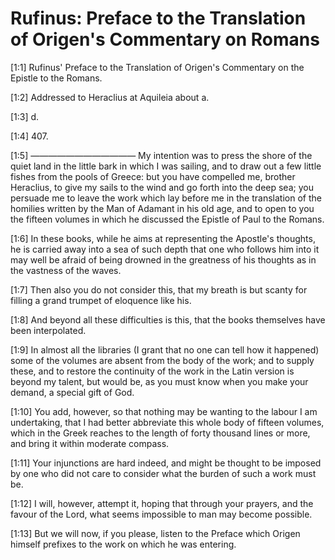 # Rufinus: Preface to the Translation of Origen's Commentary on Romans

[1:1] Rufinus' Preface to the Translation of Origen's Commentary on the Epistle to the Romans.

[1:2] Addressed to Heraclius at Aquileia about a.

[1:3] d.

[1:4] 407.

[1:5] ————————————  My intention was to press the shore of the quiet land in the little bark in which I was sailing, and to draw out a few little fishes from the pools of Greece: but you have compelled me, brother Heraclius, to give my sails to the wind and go forth into the deep sea; you persuade me to leave the work which lay before me in the translation of the homilies written by the Man of Adamant in his old age, and to open to you the fifteen volumes in which he discussed the Epistle of Paul to the Romans.

[1:6] In these books, while he aims at representing the Apostle's thoughts, he is carried away into a sea of such depth that one who follows him into it may well be afraid of being drowned in the greatness of his thoughts as in the vastness of the waves.

[1:7] Then also you do not consider this, that my breath is but scanty for filling a grand trumpet of eloquence like his.

[1:8] And beyond all these difficulties is this, that the books themselves have been interpolated.

[1:9] In almost all the libraries (I grant that no one can tell how it happened) some of the volumes are absent from the body of the work; and to supply these, and to restore the continuity of the work in the Latin version is beyond my talent, but would be, as you must know when you make your demand, a special gift of God.

[1:10] You add, however, so that nothing may be wanting to the labour I am undertaking, that I had better abbreviate this whole body of fifteen volumes, which in the Greek reaches to the length of forty thousand lines or more, and bring it within moderate compass.

[1:11] Your injunctions are hard indeed, and might be thought to be imposed by one who did not care to consider what the burden of such a work must be.

[1:12] I will, however, attempt it, hoping that through your prayers, and the favour of the Lord, what seems impossible to man may become possible.

[1:13] But we will now, if you please, listen to the Preface which Origen himself prefixes to the work on which he was entering.

